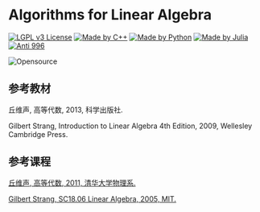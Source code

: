 # Algorithms for Linear Algebra

[![LGPL v3 License](https://github.com/ConAntares/Temples/blob/master/Attachments/LicenseLGPLv3.svg)](https://www.gnu.org/licenses/lgpl-3.0)
[![Made by C++](https://github.com/ConAntares/Temples/blob/master/Attachments/MadebyCpp.svg)](https://en.wikipedia.org/wiki/C%2B%2B)
[![Made by Python](https://github.com/ConAntares/Temples/blob/master/Attachments/MadebyPython.svg)](https://www.python.org/)
[![Made by Julia](https://github.com/ConAntares/Temples/blob/master/Attachments/MadebyJulia.svg)](https://julialang.org/)
[![Anti 996](https://github.com/ConAntares/Temples/blob/master/Attachments/LinkNPL.svg)](https://996.icu)

![Opensource](https://github.com/ConAntares/Temples/blob/master/Attachments/OpenSource.svg)

## 参考教材

丘维声, 高等代数, 2013, 科学出版社.

Gilbert Strang, Introduction to Linear Algebra 4th Edition, 2009, Wellesley Cambridge Press.

## 参考课程

[丘维声, 高等代数, 2011, 清华大学物理系.](https://www.bilibili.com/video/av39523603)

[Gilbert Strang, SC18.06 Linear Algebra, 2005, MIT.](https://www.youtube.com/playlist?list=PLE7DDD91010BC51F8)